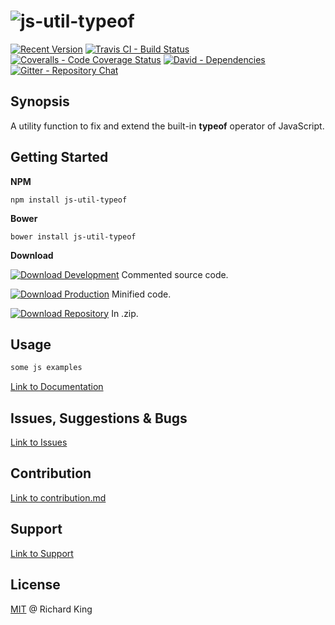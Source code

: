 # ![js-util-typeof][logo]

[![Recent Version][npm-badge]][npm-url]
[![Travis CI - Build Status][travis-badge]][travis-url]
[![Coveralls - Code Coverage Status][coverage-badge]][coverage-url]
[![David - Dependencies][dependencies-badge]][dependencies-url]
[![Gitter - Repository Chat][chat-badge]][chat-url]

## Synopsis

A utility function to fix and extend the built-in **typeof** operator of JavaScript.

## Getting Started

**NPM**

```
npm install js-util-typeof
```

**Bower**

```
bower install js-util-typeof
```

**Download**

[![Download Development][development-badge]][development-url]
Commented source code.

[![Download Production][production-badge]][production-url]
Minified code.

[![Download Repository][repository-badge]][repository-url]
In .zip.

## Usage

```javascript
some js examples
```

[Link to Documentation](https://github.com/richrdkng/js-util-typeof/wiki)

## Issues, Suggestions & Bugs

[Link to Issues](https://github.com/richrdkng/js-util-typeof/issues)

## Contribution

[Link to contribution.md](contribution.md)

## Support

[Link to Support](http://richrdkng.github.io/support)

## License

[MIT](https://opensource.org/licenses/MIT) @ Richard King

[logo]:               logo/js-util-typeof-logo.png

[npm-badge]:          https://img.shields.io/npm/v/js-util-typeof.svg
[npm-url]:            https://www.npmjs.com/package/js-util-typeof

[travis-badge]:       https://travis-ci.org/richrdkng/js-util-typeof.svg?branch=master
[travis-url]:         https://travis-ci.org/richrdkng/js-util-typeof

[coverage-badge]:     https://coveralls.io/repos/github/richrdkng/js-util-typeof/badge.svg?branch=master
[coverage-url]:       https://coveralls.io/github/richrdkng/js-util-typeof

[dependencies-badge]: https://david-dm.org/richrdkng/js-util-typeof.svg
[dependencies-url]:   https://david-dm.org/richrdkng/js-util-typeof

[chat-badge]:         https://badges.gitter.im/richrdkng/js-util-typeof.svg
[chat-url]:           https://gitter.im/richrdkng/js-util-typeof?utm_source=badge&utm_medium=badge&utm_campaign=pr-badge

[development-badge]:  http://img.shields.io/badge/download-DEVELOPMENT-brightgreen.svg
[development-url]:    https://cdn.rawgit.com/richrdkng/js-util-typeof/master/src/typeof.js

[production-badge]:   http://img.shields.io/badge/download-PRODUCTION-red.svg
[production-url]:     https://cdn.rawgit.com/richrdkng/js-util-typeof/master/dist/typeof.min.js

[repository-badge]:   http://img.shields.io/badge/download-REPOSITORY+DOCUMENTATION-orange.svg
[repository-url]:     https://cdn.rawgit.com/richrdkng/js-util-typeof/master/dist/repository.zip
